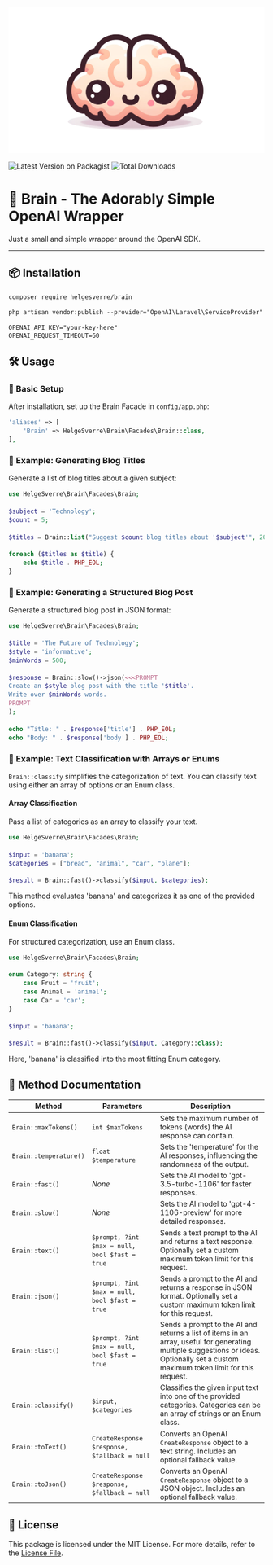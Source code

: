 <p align="center"><img src="art/brain.webp"></p>

![Latest Version on Packagist](https://img.shields.io/packagist/v/helgesverre/brain.svg?style=flat-square) ![Total Downloads](https://img.shields.io/packagist/dt/helgesverre/brain.svg?style=flat-square)

# 🧠 Brain - The Adorably Simple OpenAI Wrapper

Just a small and simple wrapper around the OpenAI SDK.

----

## 📦 Installation

```shell
composer require helgesverre/brain
```

```shell
php artisan vendor:publish --provider="OpenAI\Laravel\ServiceProvider"
```

```dotenv
OPENAI_API_KEY="your-key-here"
OPENAI_REQUEST_TIMEOUT=60
```

## 🛠 Usage

### 🔧 Basic Setup

After installation, set up the Brain Facade in `config/app.php`:

```php
'aliases' => [
    'Brain' => HelgeSverre\Brain\Facades\Brain::class,
],
```

### 📝 Example: Generating Blog Titles

Generate a list of blog titles about a given subject:

```php
use HelgeSverre\Brain\Facades\Brain;

$subject = 'Technology';
$count = 5;

$titles = Brain::list("Suggest $count blog titles about '$subject'", 200);

foreach ($titles as $title) {
    echo $title . PHP_EOL;
}
```

### 📄 Example: Generating a Structured Blog Post

Generate a structured blog post in JSON format:

```php
use HelgeSverre\Brain\Facades\Brain;

$title = 'The Future of Technology';
$style = 'informative';
$minWords = 500;

$response = Brain::slow()->json(<<<PROMPT
Create an $style blog post with the title '$title'. 
Write over $minWords words.
PROMPT
);

echo "Title: " . $response['title'] . PHP_EOL;
echo "Body: " . $response['body'] . PHP_EOL;
```

### 📄 Example: Text Classification with Arrays or Enums

`Brain::classify` simplifies the categorization of text. You can classify text using either an array of options or an
Enum class.

#### Array Classification

Pass a list of categories as an array to classify your text.

```php
use HelgeSverre\Brain\Facades\Brain;

$input = 'banana';
$categories = ["bread", "animal", "car", "plane"];

$result = Brain::fast()->classify($input, $categories);
```

This method evaluates 'banana' and categorizes it as one of the provided options.

#### Enum Classification

For structured categorization, use an Enum class.

```php
use HelgeSverre\Brain\Facades\Brain;

enum Category: string {
    case Fruit = 'fruit';
    case Animal = 'animal';
    case Car = 'car';
}

$input = 'banana';

$result = Brain::fast()->classify($input, Category::class);
```

Here, 'banana' is classified into the most fitting Enum category.

## 📖 Method Documentation

| Method                 | Parameters                                     | Description                                                                                                                                                                          |
|------------------------|------------------------------------------------|--------------------------------------------------------------------------------------------------------------------------------------------------------------------------------------|
| `Brain::maxTokens()`   | `int $maxTokens`                               | Sets the maximum number of tokens (words) the AI response can contain.                                                                                                               |
| `Brain::temperature()` | `float $temperature`                           | Sets the 'temperature' for the AI responses, influencing the randomness of the output.                                                                                               |
| `Brain::fast()`        | *None*                                         | Sets the AI model to 'gpt-3.5-turbo-1106' for faster responses.                                                                                                                      |
| `Brain::slow()`        | *None*                                         | Sets the AI model to 'gpt-4-1106-preview' for more detailed responses.                                                                                                               |
| `Brain::text()`        | `$prompt, ?int $max = null, bool $fast = true` | Sends a text prompt to the AI and returns a text response. Optionally set a custom maximum token limit for this request.                                                             |
| `Brain::json()`        | `$prompt, ?int $max = null, bool $fast = true` | Sends a prompt to the AI and returns a response in JSON format. Optionally set a custom maximum token limit for this request.                                                        |
| `Brain::list()`        | `$prompt, ?int $max = null, bool $fast = true` | Sends a prompt to the AI and returns a list of items in an array, useful for generating multiple suggestions or ideas. Optionally set a custom maximum token limit for this request. |
| `Brain::classify()`    | `$input, $categories`                          | Classifies the given input text into one of the provided categories. Categories can be an array of strings or an Enum class.                                                         |
| `Brain::toText()`      | `CreateResponse $response, $fallback = null`   | Converts an OpenAI `CreateResponse` object to a text string. Includes an optional fallback value.                                                                                    |
| `Brain::toJson()`      | `CreateResponse $response, $fallback = null`   | Converts an OpenAI `CreateResponse` object to a JSON object. Includes an optional fallback value.                                                                                    |

## 📜 License

This package is licensed under the MIT License. For more details, refer to the [License File](LICENSE.md).
